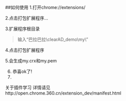 ##如何使用
1.打开chrome://extensions/

2.点击打包扩展程序...

3.扩展程序根目录

> 输入“巴拉巴拉\clearAD_demo\my\”

4.点击打包扩展程序

5.会生成my.crx和my.pem 

6. 恭喜ok了!
7. 

关于插件学习 详情请见http://open.chrome.360.cn/extension_dev/manifest.html
